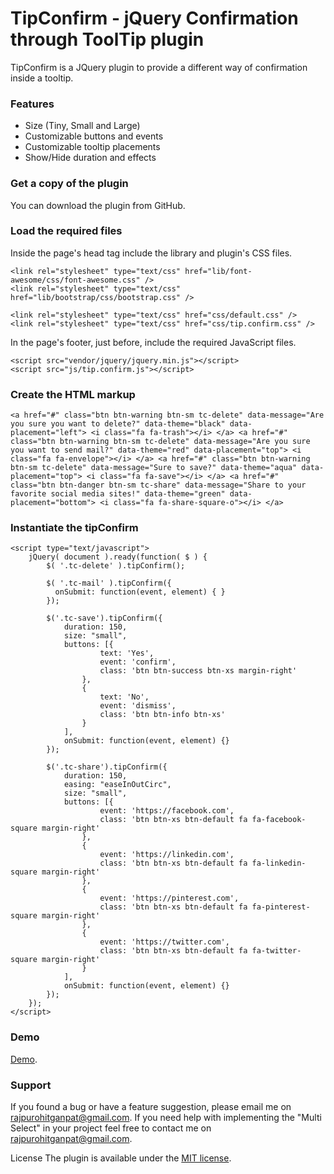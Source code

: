 
# TipConfirm - jQuery Confirmation through ToolTip plugin
TipConfirm is a JQuery plugin to provide a different way of confirmation inside a tooltip.

###  Features
  * Size (Tiny, Small and Large)
  * Customizable buttons and events
  * Customizable tooltip placements
  * Show/Hide duration and effects

###  Get a copy of the plugin
You can download the plugin from GitHub.

###  Load the required files
Inside the page's head tag include the library and plugin's CSS files.
```
<link rel="stylesheet" type="text/css" href="lib/font-awesome/css/font-awesome.css" />
<link rel="stylesheet" type="text/css" href="lib/bootstrap/css/bootstrap.css" />

<link rel="stylesheet" type="text/css" href="css/default.css" />
<link rel="stylesheet" type="text/css" href="css/tip.confirm.css" />
```

In the page's footer, just before, include the required JavaScript files.

```
<script src="vendor/jquery/jquery.min.js"></script>
<script src="js/tip.confirm.js"></script>
```

### Create the HTML markup
`<a href="#" class="btn btn-warning btn-sm tc-delete" data-message="Are you sure you want to delete?" data-theme="black" data-placement="left">
      <i class="fa fa-trash"></i>
</a>
<a href="#" class="btn btn-warning btn-sm tc-delete" data-message="Are you sure you want to send mail?" data-theme="red" data-placement="top">
      <i class="fa fa-envelope"></i>
</a>
<a href="#" class="btn btn-warning btn-sm tc-delete" data-message="Sure to save?" data-theme="aqua" data-placement="top">
      <i class="fa fa-save"></i>
</a>
<a href="#" class="btn btn-danger btn-sm tc-share" data-message="Share to your favorite social media sites!" data-theme="green" data-placement="bottom">
    <i class="fa fa-share-square-o"></i>
</a>`

### Instantiate the tipConfirm
```
<script type="text/javascript">
    jQuery( document ).ready(function( $ ) { 
        $( '.tc-delete' ).tipConfirm();
        
        $( '.tc-mail' ).tipConfirm({
          onSubmit: function(event, element) { }
        });
        
        $('.tc-save').tipConfirm({
            duration: 150,
            size: "small",
            buttons: [{
                    text: 'Yes',
                    event: 'confirm',
                    class: 'btn btn-success btn-xs margin-right'
                },
                {
                    text: 'No',
                    event: 'dismiss',
                    class: 'btn btn-info btn-xs'
                }
            ],
            onSubmit: function(event, element) {}
        });
        
        $('.tc-share').tipConfirm({
            duration: 150,
            easing: "easeInOutCirc",
            size: "small",
            buttons: [{
                    event: 'https://facebook.com',
                    class: 'btn btn-xs btn-default fa fa-facebook-square margin-right'
                },
                {
                    event: 'https://linkedin.com',
                    class: 'btn btn-xs btn-default fa fa-linkedin-square margin-right'
                },
                {
                    event: 'https://pinterest.com',
                    class: 'btn btn-xs btn-default fa fa-pinterest-square margin-right'
                },
                {
                    event: 'https://twitter.com',
                    class: 'btn btn-xs btn-default fa fa-twitter-square margin-right'
                }
            ],
            onSubmit: function(event, element) {}
        });
    }); 
</script>
```

### Demo
[Demo](https://gsrajpurohit.github.io/tipConfirm/).

### Support
If you found a bug or have a feature suggestion, please email me on rajpurohitganpat@gmail.com.
If you need help with implementing the "Multi Select" in your project feel free to contact me on rajpurohitganpat@gmail.com.

License The plugin is available under the [MIT license](https://opensource.org/licenses/MIT).
